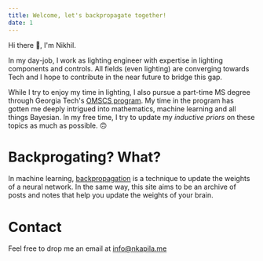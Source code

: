 ```yaml
---
title: Welcome, let's backpropagate together!
date: 1
---
```


Hi there 👋, I'm Nikhil.

In my day-job, I work as lighting engineer with expertise in lighting components and controls. All fields (even lighting) are converging towards Tech and I hope to contribute in the near future to bridge this gap.

While I try to enjoy my time in lighting, I also pursue a part-time MS degree through Georgia Tech's [OMSCS program](https://omscs.gatech.edu). My time in the program has gotten me deeply intrigued into mathematics, machine learning and all things Bayesian. In my free time, I try to update my *inductive priors* on these topics as much as possible. 🙃

# Backprogating? What?
In machine learning, [backpropagation](https://en.wikipedia.org/wiki/Backpropagation) is a technique to update the weights of a neural network. In the same way, this site aims to be an archive of posts and notes that help you update the weights of your brain.

# Contact
Feel free to drop me an email at [info@nkapila.me](mailto:info@nkapila.me)